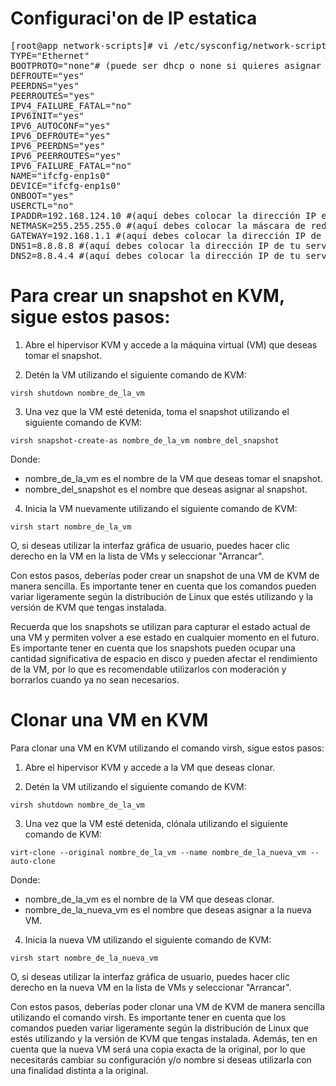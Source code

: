 # Configuraci'on de IP estatica

<pre>[root@app network-scripts]# vi /etc/sysconfig/network-scripts/ifcfg-enp1s0
TYPE=&quot;Ethernet&quot;
BOOTPROTO=&quot;none&quot;# (puede ser dhcp o none si quieres asignar una dirección IP estática)
DEFROUTE=&quot;yes&quot;
PEERDNS=&quot;yes&quot;
PEERROUTES=&quot;yes&quot;
IPV4_FAILURE_FATAL=&quot;no&quot;
IPV6INIT=&quot;yes&quot;
IPV6_AUTOCONF=&quot;yes&quot;
IPV6_DEFROUTE=&quot;yes&quot;
IPV6_PEERDNS=&quot;yes&quot;
IPV6_PEERROUTES=&quot;yes&quot;
IPV6_FAILURE_FATAL=&quot;no&quot;
NAME=&quot;ifcfg-enp1s0&quot;
DEVICE=&quot;ifcfg-enp1s0&quot;
ONBOOT=&quot;yes&quot;
USERCTL=&quot;no&quot;
IPADDR=192.168.124.10 #(aquí debes colocar la dirección IP estática que deseas asignar si usas &quot;none&quot; en BOOTPROTO)
NETMASK=255.255.255.0 #(aquí debes colocar la máscara de red correspondiente a tu red si usas &quot;none&quot; en BOOTPROTO)
GATEWAY=192.168.1.1 #(aquí debes colocar la dirección IP de la puerta de enlace de tu red si usas &quot;none&quot; en BOOTPROTO)
DNS1=8.8.8.8 #(aquí debes colocar la dirección IP de tu servidor DNS primario)
DNS2=8.8.4.4 #(aquí debes colocar la dirección IP de tu servidor DNS secundario)
</pre>


# Para crear un snapshot en KVM, sigue estos pasos:

1. Abre el hipervisor KVM y accede a la máquina virtual (VM) que deseas tomar el snapshot.

2. Detén la VM utilizando el siguiente comando de KVM:

`virsh shutdown nombre_de_la_vm`

3. Una vez que la VM esté detenida, toma el snapshot utilizando el siguiente comando de KVM:

`virsh snapshot-create-as nombre_de_la_vm nombre_del_snapshot`

Donde:
- nombre_de_la_vm es el nombre de la VM que deseas tomar el snapshot.
- nombre_del_snapshot es el nombre que deseas asignar al snapshot.
4. Inicia la VM nuevamente utilizando el siguiente comando de KVM:


`virsh start nombre_de_la_vm`

O, si deseas utilizar la interfaz gráfica de usuario, puedes hacer clic derecho en la VM en la lista de VMs y seleccionar "Arrancar".

Con estos pasos, deberías poder crear un snapshot de una VM de KVM de manera sencilla. Es importante tener en cuenta que los comandos pueden variar ligeramente según la distribución de Linux que estés utilizando y la versión de KVM que tengas instalada.

Recuerda que los snapshots se utilizan para capturar el estado actual de una VM y permiten volver a ese estado en cualquier momento en el futuro. Es importante tener en cuenta que los snapshots pueden ocupar una cantidad significativa de espacio en disco y pueden afectar el rendimiento de la VM, por lo que es recomendable utilizarlos con moderación y borrarlos cuando ya no sean necesarios.


# Clonar una VM en KVM

Para clonar una VM en KVM utilizando el comando virsh, sigue estos pasos:

1. Abre el hipervisor KVM y accede a la VM que deseas clonar.

2. Detén la VM utilizando el siguiente comando de KVM:


`virsh shutdown nombre_de_la_vm`

3. Una vez que la VM esté detenida, clónala utilizando el siguiente comando de KVM:

`virt-clone --original nombre_de_la_vm --name nombre_de_la_nueva_vm --auto-clone`

Donde:

- nombre_de_la_vm es el nombre de la VM que deseas clonar.
- nombre_de_la_nueva_vm es el nombre que deseas asignar a la nueva VM.

4. Inicia la nueva VM utilizando el siguiente comando de KVM:

`virsh start nombre_de_la_nueva_vm`

O, si deseas utilizar la interfaz gráfica de usuario, puedes hacer clic derecho en la nueva VM en la lista de VMs y seleccionar "Arrancar".

Con estos pasos, deberías poder clonar una VM de KVM de manera sencilla utilizando el comando virsh. Es importante tener en cuenta que los comandos pueden variar ligeramente según la distribución de Linux que estés utilizando y la versión de KVM que tengas instalada. Además, ten en cuenta que la nueva VM será una copia exacta de la original, por lo que necesitarás cambiar su configuración y/o nombre si deseas utilizarla con una finalidad distinta a la original.
